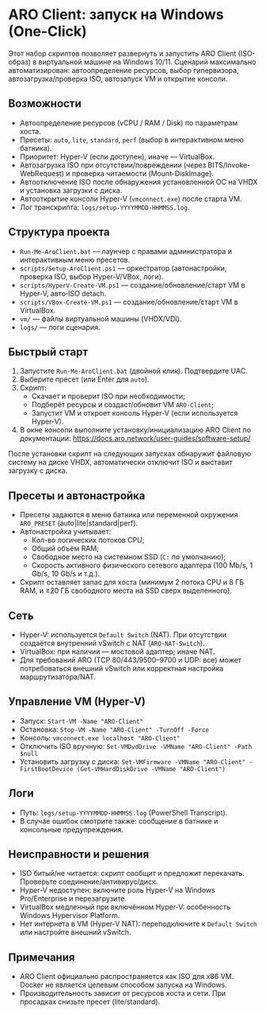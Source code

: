 # ARO Client: запуск на Windows (One-Click)

Этот набор скриптов позволяет развернуть и запустить ARO Client (ISO-образ) в виртуальной машине на Windows 10/11.
Сценарий максимально автоматизирован: автоопределение ресурсов, выбор гипервизора, автозагрузка/проверка ISO, автозапуск VM и открытие консоли.

## Возможности
- Автоопределение ресурсов (vCPU / RAM / Disk) по параметрам хоста.
- Пресеты: `auto`, `lite`, `standard`, `perf` (выбор в интерактивном меню батника).
- Приоритет: Hyper‑V (если доступен), иначе — VirtualBox.
- Автозагрузка ISO при отсутствии/повреждении (через BITS/Invoke-WebRequest) и проверка читаемости (Mount-DiskImage).
- Автоотключение ISO после обнаружения установленной ОС на VHDX и установка загрузки с диска.
- Автооткрытие консоли Hyper‑V (`vmconnect.exe`) после старта VM.
- Лог транскрипта: `logs/setup-YYYYMMDD-HHMMSS.log`.

## Структура проекта
- `Run-Me-AroClient.bat` — лаунчер с правами администратора и интерактивным меню пресетов.
- `scripts/Setup-AroClient.ps1` — оркестратор (автонастройки, проверка ISO, выбор Hyper‑V/VBox, логи).
- `scripts/HyperV-Create-VM.ps1` — создание/обновление/старт VM в Hyper‑V, авто‑ISO detach.
- `scripts/VBox-Create-VM.ps1` — создание/обновление/старт VM в VirtualBox.
- `vm/` — файлы виртуальной машины (VHDX/VDI).
- `logs/` — логи сценария.

## Быстрый старт
1) Запустите `Run-Me-AroClient.bat` (двойной клик). Подтвердите UAC.
2) Выберите пресет (или Enter для `auto`).
3) Скрипт:
   - Скачает и проверит ISO при необходимости;
   - Подберёт ресурсы и создаст/обновит VM `ARO-Client`;
   - Запустит VM и откроет консоль Hyper‑V (если используется Hyper‑V).
4) В окне консоли выполните установку/инициализацию ARO Client по документации: https://docs.aro.network/user-guides/software-setup/

После установки скрипт на следующих запусках обнаружит файловую систему на диске VHDX, автоматически отключит ISO и выставит загрузку с диска.

## Пресеты и автонастройка
- Пресеты задаются в меню батника или переменной окружения `ARO_PRESET` (auto|lite|standard|perf).
- Автонастройка учитывает:
  - Кол-во логических потоков CPU;
  - Общий объём RAM;
  - Свободное место на системном SSD (`C:` по умолчанию);
  - Скорость активного физического сетевого адаптера (100 Mb/s, 1 Gb/s, 10 Gb/s и т.д.).
- Скрипт оставляет запас для хоста (минимум 2 потока CPU и 8 ГБ RAM, и ≥20 ГБ свободного места на SSD сверх выделенного).

## Сеть
- Hyper‑V: используется `Default Switch` (NAT). При отсутствии создаётся внутренний vSwitch с NAT (`ARO-NAT-Switch`).
- VirtualBox: при наличии — мостовой адаптер; иначе NAT.
- Для требований ARO (TCP 80/443/9500–9700 и UDP: все) может потребоваться внешний vSwitch или корректная настройка маршрутизатора/NAT.

## Управление VM (Hyper‑V)
- Запуск: `Start-VM -Name "ARO-Client"`
- Остановка: `Stop-VM -Name "ARO-Client" -TurnOff -Force`
- Консоль: `vmconnect.exe localhost "ARO-Client"`
- Отключить ISO вручную: `Set-VMDvdDrive -VMName "ARO-Client" -Path $null`
- Установить загрузку с диска: `Set-VMFirmware -VMName "ARO-Client" -FirstBootDevice (Get-VMHardDiskDrive -VMName "ARO-Client")`

## Логи
- Путь: `logs/setup-YYYYMMDD-HHMMSS.log` (PowerShell Transcript).
- В случае ошибок смотрите также: сообщение в батнике и консольные предупреждения.

## Неисправности и решения
- ISO битый/не читается: скрипт сообщит и предложит перекачать. Проверьте соединение/антивирус/диск.
- Hyper‑V недоступен: включите роль Hyper‑V на Windows Pro/Enterprise и перезагрузите.
- VirtualBox медленный при включённом Hyper‑V: особенность Windows Hypervisor Platform.
- Нет интернета в VM (Hyper‑V NAT): переподключите к `Default Switch` или настройте внешний vSwitch.

## Примечания
- ARO Client официально распространяется как ISO для x86 VM. Docker не является целевым способом запуска на Windows.
- Производительность зависит от ресурсов хоста и сети. При просадках снизьте пресет (lite/standard).
